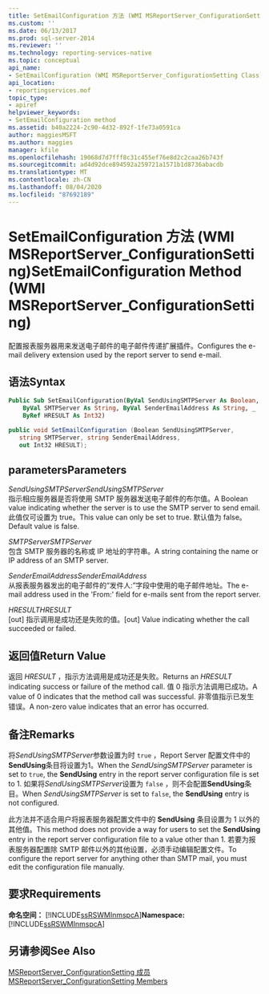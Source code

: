```yaml
---
title: SetEmailConfiguration 方法 (WMI MSReportServer_ConfigurationSetting) | Microsoft Docs
ms.custom: ''
ms.date: 06/13/2017
ms.prod: sql-server-2014
ms.reviewer: ''
ms.technology: reporting-services-native
ms.topic: conceptual
api_name:
- SetEmailConfiguration (WMI MSReportServer_ConfigurationSetting Class)
api_location:
- reportingservices.mof
topic_type:
- apiref
helpviewer_keywords:
- SetEmailConfiguration method
ms.assetid: b40a2224-2c90-4d32-892f-1fe73a0591ca
author: maggiesMSFT
ms.author: maggies
manager: kfile
ms.openlocfilehash: 19068d7d7fff8c31c455ef76e8d2c2caa26b743f
ms.sourcegitcommit: ad4d92dce894592a259721a1571b1d8736abacdb
ms.translationtype: MT
ms.contentlocale: zh-CN
ms.lasthandoff: 08/04/2020
ms.locfileid: "87692189"
---
```

# <a name="setemailconfiguration-method-wmi-msreportserver_configurationsetting"></a><span data-ttu-id="6e5f1-102">SetEmailConfiguration 方法 (WMI MSReportServer_ConfigurationSetting)</span><span class="sxs-lookup"><span data-stu-id="6e5f1-102">SetEmailConfiguration Method (WMI MSReportServer_ConfigurationSetting)</span></span>
  <span data-ttu-id="6e5f1-103">配置报表服务器用来发送电子邮件的电子邮件传递扩展插件。</span><span class="sxs-lookup"><span data-stu-id="6e5f1-103">Configures the e-mail delivery extension used by the report server to send e-mail.</span></span>  
  
## <a name="syntax"></a><span data-ttu-id="6e5f1-104">语法</span><span class="sxs-lookup"><span data-stu-id="6e5f1-104">Syntax</span></span>  
  
```vb  
Public Sub SetEmailConfiguration(ByVal SendUsingSMTPServer As Boolean, _  
    ByVal SMTPServer As String, ByVal SenderEmailAddress As String, _  
    ByRef HRESULT As Int32)  
```  
  
```csharp  
public void SetEmailConfiguration (Boolean SendUsingSMTPServer,   
   string SMTPServer, string SenderEmailAddress,   
   out Int32 HRESULT);  
```  
  
## <a name="parameters"></a><span data-ttu-id="6e5f1-105">parameters</span><span class="sxs-lookup"><span data-stu-id="6e5f1-105">Parameters</span></span>  
 <span data-ttu-id="6e5f1-106">*SendUsingSMTPServer*</span><span class="sxs-lookup"><span data-stu-id="6e5f1-106">*SendUsingSMTPServer*</span></span>  
 <span data-ttu-id="6e5f1-107">指示相应服务器是否将使用 SMTP 服务器发送电子邮件的布尔值。</span><span class="sxs-lookup"><span data-stu-id="6e5f1-107">A Boolean value indicating whether the server is to use the SMTP server to send email.</span></span> <span data-ttu-id="6e5f1-108">此值仅可设置为 true。</span><span class="sxs-lookup"><span data-stu-id="6e5f1-108">This value can only be set to true.</span></span> <span data-ttu-id="6e5f1-109">默认值为 false。</span><span class="sxs-lookup"><span data-stu-id="6e5f1-109">Default value is false.</span></span>  
  
 <span data-ttu-id="6e5f1-110">*SMTPServer*</span><span class="sxs-lookup"><span data-stu-id="6e5f1-110">*SMTPServer*</span></span>  
 <span data-ttu-id="6e5f1-111">包含 SMTP 服务器的名称或 IP 地址的字符串。</span><span class="sxs-lookup"><span data-stu-id="6e5f1-111">A string containing the name or IP address of an SMTP server.</span></span>  
  
 <span data-ttu-id="6e5f1-112">*SenderEmailAddress*</span><span class="sxs-lookup"><span data-stu-id="6e5f1-112">*SenderEmailAddress*</span></span>  
 <span data-ttu-id="6e5f1-113">从报表服务器发出的电子邮件的“发件人:”字段中使用的电子邮件地址。</span><span class="sxs-lookup"><span data-stu-id="6e5f1-113">The e-mail address used in the 'From:' field for e-mails sent from the report server.</span></span>  
  
 <span data-ttu-id="6e5f1-114">*HRESULT*</span><span class="sxs-lookup"><span data-stu-id="6e5f1-114">*HRESULT*</span></span>  
 <span data-ttu-id="6e5f1-115">[out] 指示调用是成功还是失败的值。</span><span class="sxs-lookup"><span data-stu-id="6e5f1-115">[out] Value indicating whether the call succeeded or failed.</span></span>  
  
## <a name="return-value"></a><span data-ttu-id="6e5f1-116">返回值</span><span class="sxs-lookup"><span data-stu-id="6e5f1-116">Return Value</span></span>  
 <span data-ttu-id="6e5f1-117">返回 *HRESULT* ，指示方法调用是成功还是失败。</span><span class="sxs-lookup"><span data-stu-id="6e5f1-117">Returns an *HRESULT* indicating success or failure of the method call.</span></span> <span data-ttu-id="6e5f1-118">值 0 指示方法调用已成功。</span><span class="sxs-lookup"><span data-stu-id="6e5f1-118">A value of 0 indicates that the method call was successful.</span></span> <span data-ttu-id="6e5f1-119">非零值指示已发生错误。</span><span class="sxs-lookup"><span data-stu-id="6e5f1-119">A non-zero value indicates that an error has occurred.</span></span>  
  
## <a name="remarks"></a><span data-ttu-id="6e5f1-120">备注</span><span class="sxs-lookup"><span data-stu-id="6e5f1-120">Remarks</span></span>  
 <span data-ttu-id="6e5f1-121">将*SendUsingSMTPServer*参数设置为时 `true` ，Report Server 配置文件中的**SendUsing**条目将设置为1。</span><span class="sxs-lookup"><span data-stu-id="6e5f1-121">When the *SendUsingSMTPServer* parameter is set to `true`, the **SendUsing** entry in the report server configuration file is set to 1.</span></span> <span data-ttu-id="6e5f1-122">如果将*SendUsingSMTPServer*设置为 `false` ，则不会配置**SendUsing**条目。</span><span class="sxs-lookup"><span data-stu-id="6e5f1-122">When *SendUsingSMTPServer* is set to `false`, the **SendUsing** entry is not configured.</span></span>  
  
 <span data-ttu-id="6e5f1-123">此方法并不适合用户将报表服务器配置文件中的 **SendUsing** 条目设置为 1 以外的其他值。</span><span class="sxs-lookup"><span data-stu-id="6e5f1-123">This method does not provide a way for users to set the **SendUsing** entry in the report server configuration file to a value other than 1.</span></span> <span data-ttu-id="6e5f1-124">若要为报表服务器配置除 SMTP 邮件以外的其他设置，必须手动编辑配置文件。</span><span class="sxs-lookup"><span data-stu-id="6e5f1-124">To configure the report server for anything other than SMTP mail, you must edit the configuration file manually.</span></span>  
  
## <a name="requirements"></a><span data-ttu-id="6e5f1-125">要求</span><span class="sxs-lookup"><span data-stu-id="6e5f1-125">Requirements</span></span>  
 <span data-ttu-id="6e5f1-126">**命名空间：** [!INCLUDE[ssRSWMInmspcA](../../includes/ssrswminmspca-md.md)]</span><span class="sxs-lookup"><span data-stu-id="6e5f1-126">**Namespace:** [!INCLUDE[ssRSWMInmspcA](../../includes/ssrswminmspca-md.md)]</span></span>  
  
## <a name="see-also"></a><span data-ttu-id="6e5f1-127">另请参阅</span><span class="sxs-lookup"><span data-stu-id="6e5f1-127">See Also</span></span>  
 [<span data-ttu-id="6e5f1-128">MSReportServer_ConfigurationSetting 成员</span><span class="sxs-lookup"><span data-stu-id="6e5f1-128">MSReportServer_ConfigurationSetting Members</span></span>](msreportserver-configurationsetting-members.md)  
  
  
